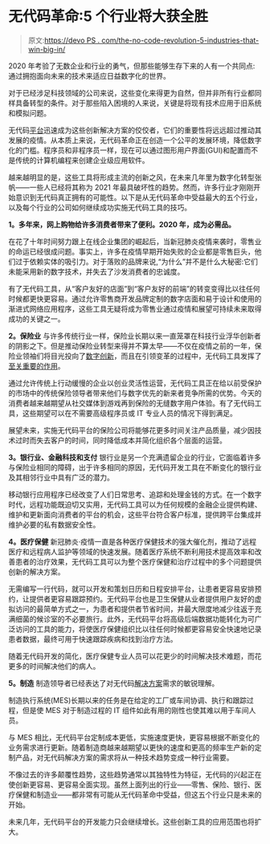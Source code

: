 # 无代码革命:5 个行业将大获全胜

> 原文:[https://devo PS . com/the-no-code-revolution-5-industries-that-win-big-in/](https://devops.com/the-no-code-revolution-5-industries-that-will-win-big-in/)

2020 年考验了无数企业和行业的勇气，但那些能够生存下来的人有一个共同点:通过拥抱面向未来的技术来适应日益数字化的世界。

对于已经涉足科技领域的公司来说，这些变化来得更为自然，但并非所有行业都同样具备转型的条件。对于那些陷入困境的人来说，关键是将现有技术应用于旧系统和模拟问题。

无代码[平台](https://devops.com/?s=no-code)迅速成为这些创新解决方案的佼佼者，它们的重要性将远远超过推动其发展的疫情。从本质上来说，无代码革命正在创造一个公平的发展环境，降低数字化的门槛。程序员和非程序员一样，现在可以通过图形用户界面(GUI)和配置而不是传统的计算机编程来创建企业级应用软件。

越来越明显的是，这些工具将形成主流的创新之风，在未来几年里为数字化转型张帆——一些人已经将其称为 2021 年最具破坏性的趋势。然而，许多行业才刚刚开始意识到无代码真正拥有的可能性。以下是从无代码革命中受益最大的五个行业，以及每个行业的公司如何继续成功实施无代码工具的技巧。

**1。多年来，网上购物给许多消费者带来了便利。2020 年，成为必需品。**

在花了十年时间努力跟上在线企业集团的崛起后，当新冠肺炎疫情来袭时，零售业的命运已经很成问题。事实上，许多在疫情早期开始失败的企业都是零售巨头，他们过于依赖实体的吸引力。对于落败的品牌来说,“为什么”并不是什么大秘密:它们未能采用新的数字技术，并失去了沙发消费者的忠诚度。

有了无代码工具，从“客户友好的店面”到“客户友好的前端”的转变变得比以往任何时候都更快更容易。通过允许零售商开发品牌定制的数字店面和易于设计和使用的渐进式网络应用程序，这些工具无疑将成为零售业通过疫情和展望可持续未来取得成功的关键之一。

**2。保险业**
与许多传统行业一样，保险业长期以来一直笼罩在科技行业浮华创新者的阴影之下。但是推动保险业转型来得并不算太早——不仅在疫情之前的一年，保险业领袖们将目光投向了[数字创新](https://www.propertycasualty360.com/2019/12/30/pc-insurance-technology-trends-to-watch-in-2020/)，而且在引领变革的过程中，无代码工具发挥了[至关重要的作用](https://www.insurtechworld.org/post/102g5dz/no-code-platforms-the-beating-heart-of-insurance)。

通过允许传统上行动缓慢的企业以创业灵活性运营，无代码工具正在给以前受保护的市场中的传统保险领导者带来他们与数字优先的新来者竞争所需的优势。今天的消费者越来越期望从社交媒体到游戏再到保险的无缝数字用户体验。有了无代码工具，这些期望可以在不需要高级程序员或 IT 专业人员的情况下得到满足。

展望未来，实施无代码平台的保险公司将能够花更多时间关注产品质量，减少因技术过时而失去客户的时间，同时降低成本并简化组织各个层面的运营。

**3。银行业、金融科技和支付**
银行业是另一个充满遗留企业的行业，它面临着许多与保险业相同的障碍，出于许多相同的原因，无代码开发工具在不断变化的银行业及其相邻行业中具有广泛的潜力。

移动银行应用程序已经改变了人们日常思考、追踪和处理金钱的方式。在一个数字时代，远程功能既迫切又实用，无代码工具可以为任何规模的金融企业提供构建、维护和更新面向消费者的平台的机会，这些平台符合客户标准，提供跨平台集成并维护必要的私有数据安全性。

**4。医疗保健**
新冠肺炎·疫情一直是各种医疗保健技术的强大催化剂，推动了远程医疗和远程病人监护等领域的快速发展。随着医疗系统不断利用技术提高效率和改善患者的治疗效果，无代码工具可以为整个医疗保健和治疗过程中的多个问题提供创新的解决方案。

无需编写一行代码，就可以开发和策划日历和日程安排平台，让患者更容易安排预约，让提供者更容易跟踪预约。无代码平台也是卫生保健从业者提供用户友好的虚拟访问的最简单方式之一，为患者和提供者节省时间，并最大限度地减少往返于充满细菌的候诊室的不必要旅行。此外，无代码平台将高级后端数据功能转化为可广泛访问的工具的能力，将使医疗保健组织比以往任何时候都更容易安全快速地记录患者数据，最终可用于快速跟踪疾病和找到治疗方法。

随着无代码开发的简化，医疗保健专业人员可以花更少的时间解决技术难题，而花更多的时间解决他们的病人。

**5。制造**
制造领导者已经表达了对无代码[解决方案](https://tulip.co/resources/no-code/#intro)需求的敏锐理解。

制造执行系统(MES)长期以来的任务是在给定的工厂或车间协调、执行和跟踪过程，但是使 MES 对于制造过程的 IT 组件如此有用的刚性也使其难以用于车间人员。

与 MES 相比，无代码平台定制成本更低，实施速度更快，更容易根据不断变化的业务需求进行更新。随着制造商越来越期望以更快的速度和更高的频率生产新的定制产品，对无代码解决方案的需求将从一种技术趋势变成一种行业需要。

不像过去的许多颠覆性趋势，这些趋势通常以其独特性为特征，无代码的兴起正在使创新更容易、更容易全面实现。虽然上面列出的行业——零售、保险、银行、医疗保健和制造业——都非常有可能从无代码革命中受益，但这五个行业只是未来的开始。

未来几年，无代码平台的开发能力只会继续增长。这些创新工具的应用范围也将扩大。